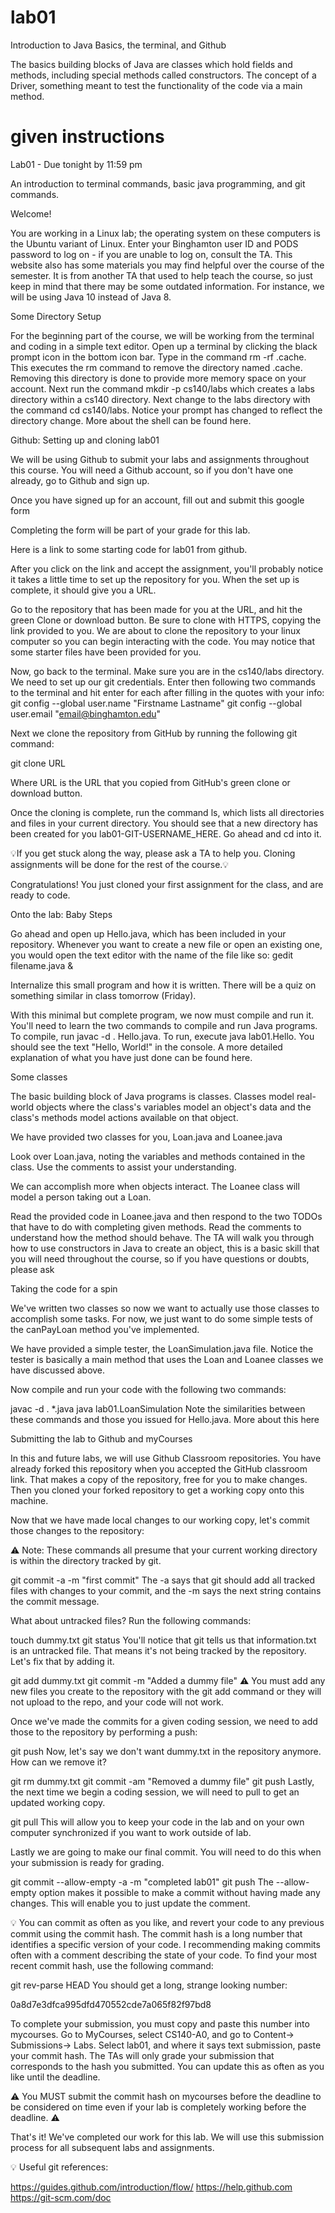 # lab01

Introduction to Java Basics, the terminal, and Github

The basics building blocks of Java are classes which hold fields and methods, including special methods called constructors. 
The concept of a Driver, something meant to test the functionality of the code via a main method. 

# given instructions

Lab01 - Due tonight by 11:59 pm

An introduction to terminal commands, basic java programming, and git commands.

Welcome!

You are working in a Linux lab; the operating system on these computers is the Ubuntu variant of Linux. Enter your Binghamton user ID and PODS password to log on - if you are unable to log on, consult the TA. This website also has some materials you may find helpful over the course of the semester. It is from another TA that used to help teach the course, so just keep in mind that there may be some outdated information. For instance, we will be using Java 10 instead of Java 8.


Some Directory Setup

For the beginning part of the course, we will be working from the terminal and coding in a simple text editor. Open up a terminal by clicking the black prompt icon in the bottom icon bar. Type in the command rm -rf .cache. This executes the rm command to remove the directory named .cache. Removing this directory is done to provide more memory space on your account. Next run the command mkdir -p cs140/labs which creates a labs directory within a cs140 directory. Next change to the labs directory with the command cd cs140/labs. Notice your prompt has changed to reflect the directory change. More about the shell can be found here.


Github: Setting up and cloning lab01

We will be using Github to submit your labs and assignments throughout this course. You will need a Github account, so if you don't have one already, go to Github and sign up.

Once you have signed up for an account, fill out and submit this google form 

Completing the form will be part of your grade for this lab.

Here is a link to some starting code for lab01 from github.

 

After you click on the link and accept the assignment, you'll probably notice it takes a little time to set up the repository for you. When the set up is complete, it should give you a URL.

Go to the repository that has been made for you at the URL, and hit the green Clone or download button. Be sure to clone with HTTPS, copying the link provided to you. We are about to clone the repository to your linux computer so you can begin interacting with the code. You may notice that some starter files have been provided for you.

Now, go back to the terminal. Make sure you are in the cs140/labs directory. We need to set up our git credentials. Enter then following two commands to the terminal and hit enter for each after filling in the quotes with your info:
git config --global user.name "Firstname Lastname"
git config --global user.email "email@binghamton.edu"

Next we clone the repository from GitHub by running the following git command:

git clone URL

Where URL is the URL that you copied from GitHub's green clone or download button. 

Once the cloning is complete, run the command ls, which lists all directories and files in your current directory. You should see that a new directory has been created for you lab01-GIT-USERNAME_HERE. Go ahead and cd into it.

 

💡If you get stuck along the way, please ask a TA to help you. Cloning assignments will be done for the rest of the course.💡

Congratulations! You just cloned your first assignment for the class, and are ready to code.


Onto the lab: Baby Steps

Go ahead and open up Hello.java, which has been included in your repository. Whenever you want to create a new file or open an existing one, you would open the text editor with the name of the file like so:
gedit filename.java &

Internalize this small program and how it is written. There will be a quiz on something similar in class tomorrow (Friday).

With this minimal but complete program, we now must compile and run it. You'll need to learn the two commands to compile and run Java programs. To compile, run javac -d . Hello.java. To run, execute java lab01.Hello. You should see the text "Hello, World!" in the console. A more detailed explanation of what you have just done can be found here.


Some classes

The basic building block of Java programs is classes. Classes model real-world objects where the class's variables model an object's data and the class's methods model actions available on that object.

We have provided two classes for you, Loan.java and Loanee.java

Look over Loan.java, noting the variables and methods contained in the class. Use the comments to assist your understanding.

We can accomplish more when objects interact. The Loanee class will model a person taking out a Loan.

Read the provided code in Loanee.java and then respond to the two TODOs that have to do with completing given methods. Read the comments to understand how the method should behave.
The TA will walk you through how to use constructors in Java to create an object, this is a basic skill that you will need throughout the course, so if you have questions or doubts, please ask
 

Taking the code for a spin

We've written two classes so now we want to actually use those classes to accomplish some tasks. For now, we just want to do some simple tests of the canPayLoan method you've implemented. 

We have provided a simple tester, the LoanSimulation.java file. Notice the tester is basically a main method that uses the Loan and Loanee classes we have discussed above.

Now compile and run your code with the following two commands:

javac -d . *.java
java lab01.LoanSimulation
Note the similarities between these commands and those you issued for Hello.java. More about this here


Submitting the lab to Github and myCourses

In this and future labs, we will use Github Classroom repositories. You have already forked this repository when you accepted the GitHub classroom link. That makes a copy of the repository, free for you to make changes. Then you cloned your forked repository to get a working copy onto this machine. 

Now that we have made local changes to our working copy, let's commit those changes to the repository:

⚠️ Note: These commands all presume that your current working directory is within the directory tracked by git.

git commit -a -m "first commit"
The -a says that git should add all tracked files with changes to your commit, and the -m says the next string contains the commit message.

What about untracked files? Run the following commands:

touch dummy.txt
git status
You'll notice that git tells us that information.txt is an untracked file. That means it's not being tracked by the repository. Let's fix that by adding it.

git add dummy.txt
git commit -m "Added a dummy file"
⚠️ You must add any new files you create to the repository with the git add command or they will not upload to the repo, and your code will not work.

Once we've made the commits for a given coding session, we need to add those to the repository by performing a push:

git push 
Now, let's say we don't want dummy.txt in the repository anymore. How can we remove it?

git rm dummy.txt
git commit -am "Removed a dummy file"
git push
Lastly, the next time we begin a coding session, we will need to pull to get an updated working copy.

git pull 
This will allow you to keep your code in the lab and on your own computer synchronized if you want to work outside of lab.

Lastly we are going to make our final commit. You will need to do this when your submission is ready for grading.

git commit --allow-empty -a -m "completed lab01"
git push
The --allow-empty option makes it possible to make a commit without having made any changes. This will enable you to just update the comment.

💡 You can commit as often as you like, and revert your code to any previous commit using the commit hash. The commit hash is a long number that identifies a specific version of your code. I recommending making commits often with a comment describing the state of your code. To find your most recent commit hash, use the following command:

git rev-parse HEAD 
You should get a long, strange looking number:

0a8d7e3dfca995dfd470552cde7a065f82f97bd8

To complete your submission, you must copy and paste this number into mycourses. Go to MyCourses, select CS140-A0, and go to Content-> Submissions-> Labs. Select lab01, and where it says text submission, paste your commit hash. The TAs will only grade your submission that corresponds to the hash you submitted. You can update this as often as you like until the deadline.

⚠️ You MUST submit the commit hash on mycourses before the deadline to be considered on time even if your lab is completely working before the deadline. ⚠️

That's it! We've completed our work for this lab. We will use this submission process for all subsequent labs and assignments.

💡 Useful git references:

https://guides.github.com/introduction/flow/ 
https://help.github.com 
https://git-scm.com/doc
